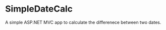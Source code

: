 SimpleDateCalc
==============

A simple ASP.NET MVC app to calculate the differenece between two dates.
